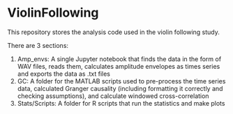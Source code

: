 # ViolinFollowing

This repository stores the analysis code used in the violin following study.

There are 3 sections:

1. Amp_envs: A single Jupyter notebook that finds the data in the form of WAV files, reads them, calculates amplitude envelopes as times series and exports the data as .txt files
2. GC: A folder for the MATLAB scripts used to pre-process the time series data, calculated Granger causality (including formatting it correctly and checking assumptions), and calculate windowed cross-correlation
3. Stats/Scripts: A folder for R scripts that run the statistics and make plots
